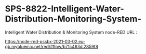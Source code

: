 # SPS-8822-Intelligent-Water-Distribution-Monitoring-System-
Intelligent Water Distribution &amp; Monitoring System 
node-RED URL :

https://node-red-pssbx-2021-03-02.eu-gb.mybluemix.net/red/#flow/b71c483d.2859f8


